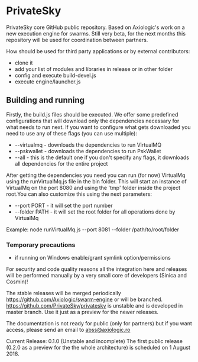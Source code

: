 # PrivateSky

PrivateSky core GitHub public repository. Based on Axiologic's work on a new execution engine for swarms.
Still very beta, for the next months this repository will be used for coordination between partners.

How should be used for third party applications or by external contributors:
- clone it
- add your list of modules and libraries in release or in other folder
- config and execute build-devel.js
- execute engine/launcher.js

## Building and running

Firstly, the build.js files should be executed. We offer some predefined configurations that will download only the
dependencies necessary for what needs to run next. If you want to configure what gets downloaded you need to use
 any of these flags (you can use multiple):
- --virtualmq - downloads the dependencies to run VirtualMQ
- --pskwallet - downloads the dependencies to run PskWallet
- --all - this is the default one if you don't specify any flags, it downloads all dependencies for the entire project 

After getting the dependencies you need you can run (for now) VirtualMq using the runVirtualMq.js file in the bin folder.
This will start an instance of VirtualMq on the port 8080 and using the 'tmp' folder inside the project root.You can also
customize this using the next parameters:

- --port PORT - it will set the port number
- --folder PATH - it will set the root folder for all operations done by VirtualMq

Example: node runVirtualMq.js --port 8081 --folder /path/to/root/folder

### Temporary precautions
- if running on Windows enable/grant symlink option/permissions

For security and code quality reasons all the integration here and releases will be performed manually by a very small core of developers (Sinica and Cosmin)!

The stable releases will be merged periodically  https://github.com/Axiologic/swarm-engine or will be branched.
https://github.com/PrivateSky/privatesky  is unstable and is developed in master branch. Use it just as a preview for the newer releases.

The documentation is not ready for public (only for partners)  but if you want access, please send an email to abss@axiologic.ro

Current Release: 0.1.0 (Unstable and incomplete) The first public release (0.2.0 as a preview for the the whole architecture) is scheduled on 1 August 2018.